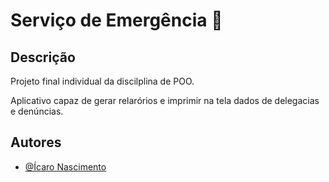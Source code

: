 # Serviço de Emergência 🚨

## Descrição

Projeto final individual da discilplina de POO.

Aplicativo capaz de gerar relarórios e imprimir na tela dados de delegacias e denúncias.

## Autores

- [@Ícaro Nascimento](https://github.com/ikaro460)
